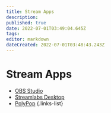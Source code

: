 ```yaml
---
title: Stream Apps
description: 
published: true
date: 2022-07-01T03:49:04.645Z
tags: 
editor: markdown
dateCreated: 2022-07-01T03:48:43.243Z
---
```


# Stream Apps
* [OBS Studio](/en/Integrations/OBS)
* [Streamlabs Desktop](/en/Stream-Apps/StreamlabsDesktop)
* [PolyPop](/en/Stream-Apps/PolyPop)
{.links-list}